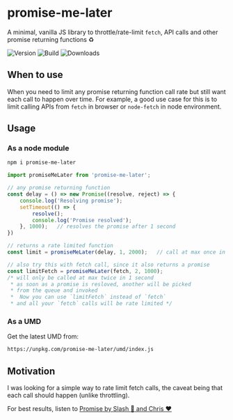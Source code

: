 # promise-me-later

A minimal, vanilla JS library to throttle/rate-limit `fetch`, API calls and other promise returning functions :recycle:

![Version](https://img.shields.io/npm/v/promise-me-later.svg)
![Build](https://img.shields.io/travis/divyanshu013/promise-me-later.svg)
![Downloads](https://img.shields.io/npm/dt/promise-me-later.svg)

## When to use
When you need to limit any promise returning function call rate but still want each call to happen over time. For example, a good use case for this is to limit calling APIs from `fetch` in browser or `node-fetch` in node environment.

## Usage

### As a node module

```bash
npm i promise-me-later
```

```js
import promiseMeLater from 'promise-me-later';

// any promise returning function
const delay = () => new Promise((resolve, reject) => {
	console.log('Resolving promise');
	setTimeout(() => {
		resolve();
		console.log('Promise resolved');
	}, 1000);	// resolves the promise after 1 second
})

// returns a rate limited function
const limit = promiseMeLater(delay, 1, 2000);	// call at max once in 2 seconds

// also try this with fetch call, since it also returns a promise
const limitFetch = promiseMeLater(fetch, 2, 1000);
/* will only be called at max twice in 1 second
 * as soon as a promise is resloved, another will be picked
 * from the queue and invoked
 *  Now you can use `limitFetch` instead of `fetch`
 * and all your `fetch` calls will be rate limited */
```

### As a UMD

Get the latest UMD from:

```bash
https://unpkg.com/promise-me-later/umd/index.js
```

## Motivation

I was looking for a simple way to rate limit fetch calls, the caveat being that each call should happen (unlike throttling).

For best results, listen to [Promise by Slash :guitar: and Chris :heart:](https://www.youtube.com/watch?v=NPaAlAL8Z50)

